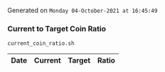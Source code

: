 Generated on `Monday 04-October-2021 at 16:45:49`

### Current to Target Coin Ratio
`current_coin_ratio.sh`

Date|Current|Target|Ratio
---|---|---|---
